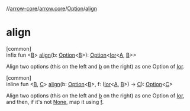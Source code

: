 //[arrow-core](../../../index.md)/[arrow.core](../index.md)/[Option](index.md)/[align](align.md)

# align

[common]\
infix fun &lt;[B](align.md)&gt; [align](align.md)(b: [Option](index.md)&lt;[B](align.md)&gt;): [Option](index.md)&lt;[Ior](../-ior/index.md)&lt;[A](index.md), [B](align.md)&gt;&gt;

Align two options (this on the left and [b](align.md) on the right) as one Option of [Ior](../-ior/index.md).

[common]\
inline fun &lt;[B](align.md), [C](align.md)&gt; [align](align.md)(b: [Option](index.md)&lt;[B](align.md)&gt;, f: ([Ior](../-ior/index.md)&lt;[A](index.md), [B](align.md)&gt;) -&gt; [C](align.md)): [Option](index.md)&lt;[C](align.md)&gt;

Align two options (this on the left and [b](align.md) on the right) as one Option of [Ior](../-ior/index.md), and then, if it's not [None](../-none/index.md), map it using [f](align.md).
